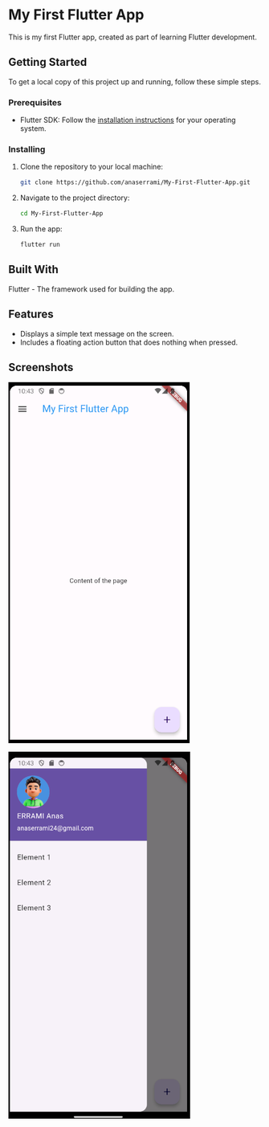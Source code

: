 # My First Flutter App

This is my first Flutter app, created as part of learning Flutter development.

## Getting Started

To get a local copy of this project up and running, follow these simple steps.

### Prerequisites

- Flutter SDK: Follow the [installation instructions](https://flutter.dev/docs/get-started/install) for your operating system.

### Installing

1. Clone the repository to your local machine:

   ```bash
   git clone https://github.com/anaserrami/My-First-Flutter-App.git
   ```
2. Navigate to the project directory:

    ```bash
    cd My-First-Flutter-App
    ```

3. Run the app:

   ```bash
   flutter run
   ```

## Built With

Flutter - The framework used for building the app.

## Features

- Displays a simple text message on the screen.
- Includes a floating action button that does nothing when pressed.

## Screenshots

![img.png](assets/img.png)

![img_1.png](assets/img_1.png)